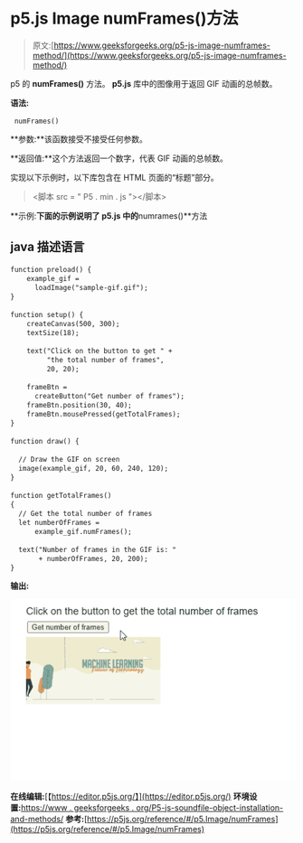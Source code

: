 # p5.js Image numFrames()方法

> 原文:[https://www.geeksforgeeks.org/p5-js-image-numframes-method/](https://www.geeksforgeeks.org/p5-js-image-numframes-method/)

p5 的 **numFrames()** 方法。 **p5.js** 库中的图像用于返回 GIF 动画的总帧数。

**语法:**

```
 numFrames()

```

**参数:**该函数接受不接受任何参数。

**返回值:**这个方法返回一个数字，代表 GIF 动画的总帧数。

实现以下示例时，以下库包含在 HTML 页面的“标题”部分。

> <脚本 src = " P5 . min . js "></脚本>

**示例:**下面的示例说明了 **p5.js** 中的**numrames()**方法

## java 描述语言

```
function preload() {
    example_gif =
      loadImage("sample-gif.gif");
}

function setup() {
    createCanvas(500, 300);
    textSize(18);

    text("Click on the button to get " +
         "the total number of frames",
         20, 20);

    frameBtn =
      createButton("Get number of frames");
    frameBtn.position(30, 40);
    frameBtn.mousePressed(getTotalFrames);
}

function draw() {

  // Draw the GIF on screen
  image(example_gif, 20, 60, 240, 120);
}

function getTotalFrames()
{
  // Get the total number of frames
  let numberOfFrames =
      example_gif.numFrames();

  text("Number of frames in the GIF is: "
       + numberOfFrames, 20, 200);
}
```

**输出:**

![](img/d8735a853a35f71ec257e68b18149038.png)

**在线编辑:**[【https://editor.p5js.org/】](https://editor.p5js.org/)
**环境设置:**[https://www . geeksforgeeks . org/P5-js-soundfile-object-installation-and-methods/](https://www.geeksforgeeks.org/p5-js-soundfile-object-installation-and-methods/)
**参考:**[https://p5js.org/reference/#/p5.Image/numFrames](https://p5js.org/reference/#/p5.Image/numFrames)